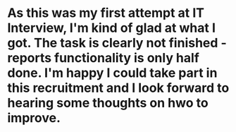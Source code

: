# As this was my first attempt at IT Interview, I'm kind of glad at what I got. The task is clearly not finished - reports functionality is only half done. I'm happy I could take part in this recruitment and I look forward to hearing some thoughts on hwo to improve.
